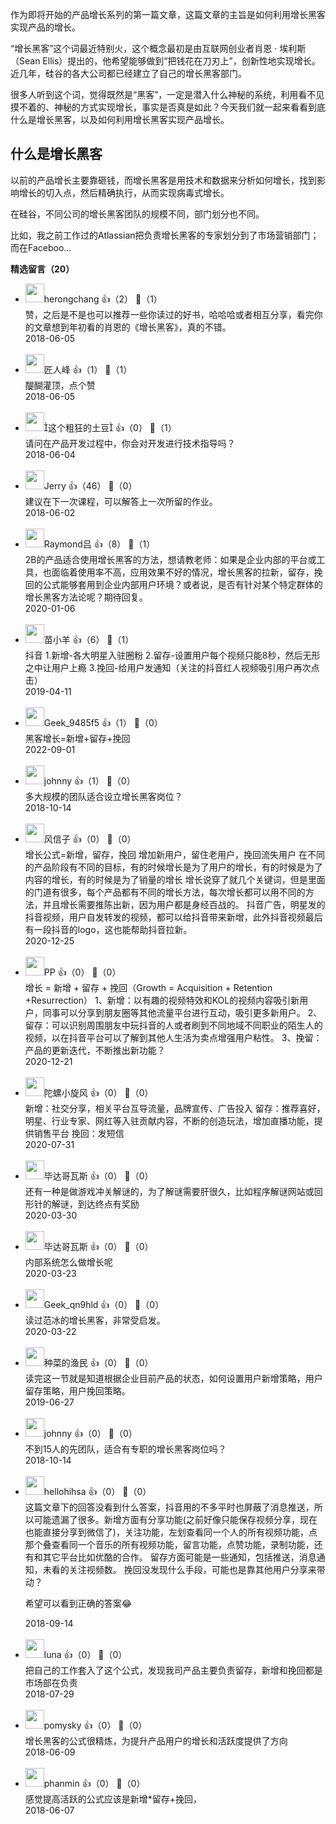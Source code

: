 作为即将开始的产品增长系列的第一篇文章，这篇文章的主旨是如何利用增长黑客实现产品的增长。

“增长黑客”这个词最近特别火，这个概念最初是由互联网创业者肖恩 · 埃利斯（Sean Ellis）提出的，他希望能够做到“把钱花在刀刃上”，创新性地实现增长。近几年，硅谷的各大公司都已经建立了自己的增长黑客部门。

很多人听到这个词，觉得既然是“黑客”，一定是潜入什么神秘的系统，利用看不见摸不着的、神秘的方式实现增长，事实是否真是如此？今天我们就一起来看看到底什么是增长黑客，以及如何利用增长黑客实现产品增长。

## 什么是增长黑客

以前的产品增长主要靠砸钱，而增长黑客是用技术和数据来分析如何增长，找到影响增长的切入点，然后精确执行，从而实现病毒式增长。

在硅谷，不同公司的增长黑客团队的规模不同，部门划分也不同。

比如，我之前工作过的Atlassian把负责增长黑客的专家划分到了市场营销部门；而在Faceboo...
<div><strong>精选留言（20）</strong></div><ul>
<li><img src="https://static001.geekbang.org/account/avatar/00/10/b7/d8/b15b2fca.jpg" width="30px"><span>herongchang</span> 👍（2） 💬（1）<div>赞，之后是不是也可以推荐一些你读过的好书，哈哈哈或者相互分享，看完你的文章想到年初看的肖恩的《增长黑客》，真的不错。</div>2018-06-05</li><br/><li><img src="https://static001.geekbang.org/account/avatar/00/11/7e/23/92d38d8e.jpg" width="30px"><span>匠人峰</span> 👍（1） 💬（1）<div>醍醐灌顶，点个赞</div>2018-06-05</li><br/><li><img src="https://static001.geekbang.org/account/avatar/00/0f/b5/dc/3789263a.jpg" width="30px"><span>这个粗狂的土豆</span> 👍（0） 💬（1）<div>请问在产品开发过程中，你会对开发进行技术指导吗？
</div>2018-06-04</li><br/><li><img src="https://static001.geekbang.org/account/avatar/00/0f/91/78/b64e488f.jpg" width="30px"><span>Jerry</span> 👍（46） 💬（0）<div>建议在下一次课程，可以解答上一次所留的作业。</div>2018-06-02</li><br/><li><img src="https://static001.geekbang.org/account/avatar/00/18/22/97/7a1c4031.jpg" width="30px"><span>Raymond吕</span> 👍（8） 💬（1）<div>2B的产品适合使用增长黑客的方法，想请教老师：如果是企业内部的平台或工具，也面临着使用率不高，应用效果不好的情况，增长黑客的拉新，留存，挽回的公式能够套用到企业内部用户环境？或者说，是否有针对某个特定群体的增长黑客方法论呢？期待回复。</div>2020-01-06</li><br/><li><img src="http://thirdwx.qlogo.cn/mmopen/vi_32/tP99S90oGwoPibES6n6u3ngGoEp7ElHUSXPNBdQYchNcnxD5wGD2jq1DGibwfQQRRuqic84Wt3R820Y5SNSFXnhaA/132" width="30px"><span>苗小羊</span> 👍（6） 💬（1）<div>抖音
1.新增-各大明星入驻圈粉
2.留存-设置用户每个视频只能8秒，然后无形之中让用户上瘾
3.挽回-给用户发通知（关注的抖音红人视频吸引用户再次点击）</div>2019-04-11</li><br/><li><img src="" width="30px"><span>Geek_9485f5</span> 👍（1） 💬（0）<div>黑客增长=新增+留存+挽回</div>2022-09-01</li><br/><li><img src="https://static001.geekbang.org/account/avatar/00/0f/5a/8c/abb7bfe3.jpg" width="30px"><span>johnny</span> 👍（1） 💬（0）<div>多大规模的团队适合设立增长黑客岗位？</div>2018-10-14</li><br/><li><img src="https://static001.geekbang.org/account/avatar/00/1e/6e/9b/c57fb475.jpg" width="30px"><span>风信子</span> 👍（0） 💬（0）<div>增长公式=新增，留存，挽回
增加新用户，留住老用户，挽回流失用户
在不同的产品阶段有不同的目标，有的时候增长是为了用户的增长，有的时候是为了内容的增长，有的时候是为了销量的增长
增长说穿了就几个关键词，但是里面的门道有很多，每个产品都有不同的增长方法，每次增长都可以用不同的方法，并且增长需要推陈出新，因为用户都是身经百战的。
抖音广告，明星发的抖音视频，用户自发转发的视频，都可以给抖音带来新增，此外抖音视频最后有一段抖音的logo，这也能帮助抖音拉新。</div>2020-12-25</li><br/><li><img src="https://static001.geekbang.org/account/avatar/00/21/16/5e/5f4cd8ca.jpg" width="30px"><span>PP</span> 👍（0） 💬（0）<div>增长 = 新增 + 留存 + 挽回（Growth = Acquisition + Retention +Resurrection）
1、新增：以有趣的视频特效和KOL的视频内容吸引新用户，同事可以分享到朋友圈等其他流量平台进行互动，吸引更多新用户。
2、留存：可以识别周围朋友中玩抖音的人或者刷到不同地域不同职业的陌生人的视频，以在抖音平台可以了解到其他人生活为卖点增强用户粘性。
3、挽留：产品的更新迭代，不断推出新功能？</div>2020-12-21</li><br/><li><img src="https://static001.geekbang.org/account/avatar/00/1e/02/85/1513b8f6.jpg" width="30px"><span>陀螺小旋风</span> 👍（0） 💬（0）<div>新增：社交分享，相关平台互导流量，品牌宣传、广告投入
留存：推荐喜好，明星、行业专家、网红等入驻贡献内容，不断的创造玩法，增加直播功能，提供销售平台
挽回：发短信</div>2020-07-31</li><br/><li><img src="https://static001.geekbang.org/account/avatar/00/12/5b/42/302ebfd9.jpg" width="30px"><span>毕达哥瓦斯</span> 👍（0） 💬（0）<div>还有一种是做游戏冲关解谜的，为了解谜需要肝很久，比如程序解谜网站或回形针的解谜，到达终点有奖励</div>2020-03-30</li><br/><li><img src="https://static001.geekbang.org/account/avatar/00/12/5b/42/302ebfd9.jpg" width="30px"><span>毕达哥瓦斯</span> 👍（0） 💬（0）<div>内部系统怎么做增长呢</div>2020-03-23</li><br/><li><img src="https://static001.geekbang.org/account/avatar/00/10/04/fe/6033e1a5.jpg" width="30px"><span>Geek_qn9hld</span> 👍（0） 💬（0）<div>读过范冰的增长黑客，非常受启发。</div>2020-03-22</li><br/><li><img src="https://static001.geekbang.org/account/avatar/00/13/93/c8/69512653.jpg" width="30px"><span>种菜的渔民</span> 👍（0） 💬（0）<div>读完这一节就是知道根据企业目前产品的状态，如何设置用户新增策略，用户留存策略，用户挽回策略。</div>2019-06-27</li><br/><li><img src="https://static001.geekbang.org/account/avatar/00/0f/5a/8c/abb7bfe3.jpg" width="30px"><span>johnny</span> 👍（0） 💬（0）<div>不到15人的先团队，适合有专职的增长黑客岗位吗？</div>2018-10-14</li><br/><li><img src="https://static001.geekbang.org/account/avatar/00/0f/94/72/658c591c.jpg" width="30px"><span>hellohihsa</span> 👍（0） 💬（0）<div>这篇文章下的回答没看到什么答案，抖音用的不多平时也屏蔽了消息推送，所以可能遗漏了很多。新增方面有分享功能(之前好像只能保存视频分享，现在也能直接分享到微信了)，关注功能，左划查看同一个人的所有视频功能，点那个叠查看同一个音乐的所有视频功能，留言功能，点赞功能，录制功能，还有和其它平台比如优酷的合作。
留存方面可能是一些通知，包括推送，消息通知，未看的关注视频数。
挽回没发现什么手段，可能也是靠其他用户分享来带动？

希望可以看到正确的答案😂</div>2018-09-14</li><br/><li><img src="https://static001.geekbang.org/account/avatar/00/11/a2/76/abb7bfe3.jpg" width="30px"><span>luna</span> 👍（0） 💬（0）<div>把自己的工作套入了这个公式，发现我司产品主要负责留存，新增和挽回都是市场部在负责</div>2018-07-29</li><br/><li><img src="https://static001.geekbang.org/account/avatar/00/0f/5d/67/0a967336.jpg" width="30px"><span>pomysky</span> 👍（0） 💬（0）<div>增长黑客的公式很精炼，为提升产品用户的增长和活跃度提供了方向</div>2018-06-09</li><br/><li><img src="https://static001.geekbang.org/account/avatar/00/10/29/91/12912801.jpg" width="30px"><span>phanmin</span> 👍（0） 💬（0）<div>感觉提高活跃的公式应该是新增*留存+挽回，</div>2018-06-07</li><br/>
</ul>